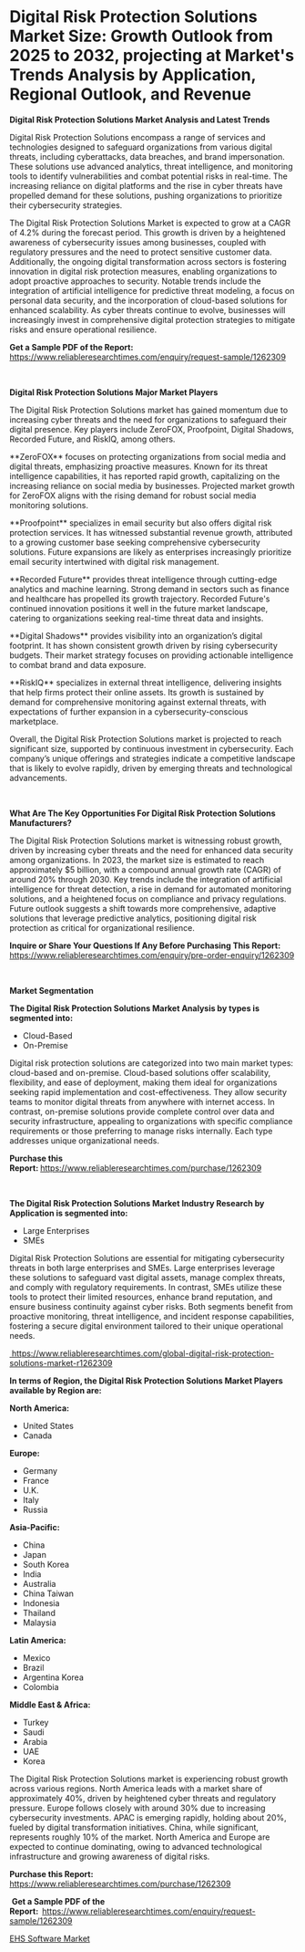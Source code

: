 <p><h1>Digital Risk Protection Solutions Market Size: Growth Outlook from 2025 to 2032, projecting at Market's Trends Analysis by Application, Regional Outlook, and Revenue</h1></p><p><strong>Digital Risk Protection Solutions Market Analysis and Latest Trends</strong></p>
<p><p>Digital Risk Protection Solutions encompass a range of services and technologies designed to safeguard organizations from various digital threats, including cyberattacks, data breaches, and brand impersonation. These solutions use advanced analytics, threat intelligence, and monitoring tools to identify vulnerabilities and combat potential risks in real-time. The increasing reliance on digital platforms and the rise in cyber threats have propelled demand for these solutions, pushing organizations to prioritize their cybersecurity strategies.</p><p>The Digital Risk Protection Solutions Market is expected to grow at a CAGR of 4.2% during the forecast period. This growth is driven by a heightened awareness of cybersecurity issues among businesses, coupled with regulatory pressures and the need to protect sensitive customer data. Additionally, the ongoing digital transformation across sectors is fostering innovation in digital risk protection measures, enabling organizations to adopt proactive approaches to security. Notable trends include the integration of artificial intelligence for predictive threat modeling, a focus on personal data security, and the incorporation of cloud-based solutions for enhanced scalability. As cyber threats continue to evolve, businesses will increasingly invest in comprehensive digital protection strategies to mitigate risks and ensure operational resilience.</p></p>
<p><strong>Get a Sample PDF of the Report:&nbsp;</strong> <a href="https://www.reliableresearchtimes.com/enquiry/request-sample/1262309?utm_campaign=1581&utm_medium=2&utm_source=Github&utm_content=ia&utm_term=09032025&utm_id=digital-risk-protection-solutions">https://www.reliableresearchtimes.com/enquiry/request-sample/1262309</a></p>
<p>&nbsp;</p>
<p><strong>Digital Risk Protection Solutions Major Market Players</strong></p>
<p><p>The Digital Risk Protection Solutions market has gained momentum due to increasing cyber threats and the need for organizations to safeguard their digital presence. Key players include ZeroFOX, Proofpoint, Digital Shadows, Recorded Future, and RiskIQ, among others.</p><p>**ZeroFOX** focuses on protecting organizations from social media and digital threats, emphasizing proactive measures. Known for its threat intelligence capabilities, it has reported rapid growth, capitalizing on the increasing reliance on social media by businesses. Projected market growth for ZeroFOX aligns with the rising demand for robust social media monitoring solutions.</p><p>**Proofpoint** specializes in email security but also offers digital risk protection services. It has witnessed substantial revenue growth, attributed to a growing customer base seeking comprehensive cybersecurity solutions. Future expansions are likely as enterprises increasingly prioritize email security intertwined with digital risk management.</p><p>**Recorded Future** provides threat intelligence through cutting-edge analytics and machine learning. Strong demand in sectors such as finance and healthcare has propelled its growth trajectory. Recorded Future's continued innovation positions it well in the future market landscape, catering to organizations seeking real-time threat data and insights.</p><p>**Digital Shadows** provides visibility into an organization’s digital footprint. It has shown consistent growth driven by rising cybersecurity budgets. Their market strategy focuses on providing actionable intelligence to combat brand and data exposure.</p><p>**RiskIQ** specializes in external threat intelligence, delivering insights that help firms protect their online assets. Its growth is sustained by demand for comprehensive monitoring against external threats, with expectations of further expansion in a cybersecurity-conscious marketplace.</p><p>Overall, the Digital Risk Protection Solutions market is projected to reach significant size, supported by continuous investment in cybersecurity. Each company’s unique offerings and strategies indicate a competitive landscape that is likely to evolve rapidly, driven by emerging threats and technological advancements.</p></p>
<p>&nbsp;</p>
<p><strong>What Are The Key Opportunities For Digital Risk Protection Solutions Manufacturers?</strong></p>
<p><p>The Digital Risk Protection Solutions market is witnessing robust growth, driven by increasing cyber threats and the need for enhanced data security among organizations. In 2023, the market size is estimated to reach approximately $5 billion, with a compound annual growth rate (CAGR) of around 20% through 2030. Key trends include the integration of artificial intelligence for threat detection, a rise in demand for automated monitoring solutions, and a heightened focus on compliance and privacy regulations. Future outlook suggests a shift towards more comprehensive, adaptive solutions that leverage predictive analytics, positioning digital risk protection as critical for organizational resilience.</p></p>
<p><strong>Inquire or Share Your Questions If Any Before Purchasing This Report:</strong> <a href="https://www.reliableresearchtimes.com/enquiry/pre-order-enquiry/1262309?utm_campaign=1581&utm_medium=2&utm_source=Github&utm_content=ia&utm_term=09032025&utm_id=digital-risk-protection-solutions">https://www.reliableresearchtimes.com/enquiry/pre-order-enquiry/1262309</a></p>
<p>&nbsp;</p>
<p><strong>Market Segmentation</strong></p>
<p><strong>The Digital Risk Protection Solutions Market Analysis by types is segmented into:</strong></p>
<p><ul><li>Cloud-Based</li><li>On-Premise</li></ul></p>
<p><p>Digital risk protection solutions are categorized into two main market types: cloud-based and on-premise. Cloud-based solutions offer scalability, flexibility, and ease of deployment, making them ideal for organizations seeking rapid implementation and cost-effectiveness. They allow security teams to monitor digital threats from anywhere with internet access. In contrast, on-premise solutions provide complete control over data and security infrastructure, appealing to organizations with specific compliance requirements or those preferring to manage risks internally. Each type addresses unique organizational needs.</p></p>
<p><strong>Purchase this Report:&nbsp;</strong><a href="https://www.reliableresearchtimes.com/purchase/1262309?utm_campaign=1581&utm_medium=2&utm_source=Github&utm_content=ia&utm_term=09032025&utm_id=digital-risk-protection-solutions">https://www.reliableresearchtimes.com/purchase/1262309</a></p>
<p>&nbsp;</p>
<p><strong>The Digital Risk Protection Solutions Market Industry Research by Application is segmented into:</strong></p>
<p><ul><li>Large Enterprises</li><li>SMEs</li></ul></p>
<p><p>Digital Risk Protection Solutions are essential for mitigating cybersecurity threats in both large enterprises and SMEs. Large enterprises leverage these solutions to safeguard vast digital assets, manage complex threats, and comply with regulatory requirements. In contrast, SMEs utilize these tools to protect their limited resources, enhance brand reputation, and ensure business continuity against cyber risks. Both segments benefit from proactive monitoring, threat intelligence, and incident response capabilities, fostering a secure digital environment tailored to their unique operational needs.</p></p>
<p><a href="https://www.reliableresearchtimes.com/global-digital-risk-protection-solutions-market-r1262309?utm_campaign=1581&utm_medium=2&utm_source=Github&utm_content=ia&utm_term=09032025&utm_id=digital-risk-protection-solutions">&nbsp;https://www.reliableresearchtimes.com/global-digital-risk-protection-solutions-market-r1262309</a></p>
<p><strong>In terms of Region, the Digital Risk Protection Solutions Market Players available by Region are:</strong></p>
<p>
    <p> <strong> North America: </strong>
        <ul>
            <li>United States</li>
            <li>Canada</li>
        </ul>
        </p> 
    <p> <strong> Europe: </strong>
        <ul>
            <li>Germany</li>
            <li>France</li>
            <li>U.K.</li>
            <li>Italy</li>
            <li>Russia</li>
        </ul>
        </p> 
    <p> <strong> Asia-Pacific: </strong>
        <ul>
            <li>China</li>
            <li>Japan</li>
            <li>South Korea</li>
            <li>India</li>
            <li>Australia</li>
            <li>China Taiwan</li>
            <li>Indonesia</li>
            <li>Thailand</li>
            <li>Malaysia</li>
        </ul>
        </p> 
    <p> <strong> Latin America: </strong>
        <ul>
            <li>Mexico</li>
            <li>Brazil</li>
            <li>Argentina Korea</li>
            <li>Colombia</li>
        </ul>
        </p> 
    <p> <strong> Middle East & Africa: </strong>
        <ul>
            <li>Turkey</li>
            <li>Saudi</li>
            <li>Arabia</li>
            <li>UAE</li>
            <li>Korea</li>
        </ul>
    </p>
    </p>
<p><p>The Digital Risk Protection Solutions market is experiencing robust growth across various regions. North America leads with a market share of approximately 40%, driven by heightened cyber threats and regulatory pressure. Europe follows closely with around 30% due to increasing cybersecurity investments. APAC is emerging rapidly, holding about 20%, fueled by digital transformation initiatives. China, while significant, represents roughly 10% of the market. North America and Europe are expected to continue dominating, owing to advanced technological infrastructure and growing awareness of digital risks.</p></p>
<p><strong>Purchase this Report: </strong><a href="https://www.reliableresearchtimes.com/purchase/1262309?utm_campaign=1581&utm_medium=2&utm_source=Github&utm_content=ia&utm_term=09032025&utm_id=digital-risk-protection-solutions">https://www.reliableresearchtimes.com/purchase/1262309</a></p>
<p>&nbsp;<strong>Get a Sample PDF of the Report:&nbsp;&nbsp;</strong><a href="https://www.reliableresearchtimes.com/enquiry/request-sample/1262309?utm_campaign=1581&utm_medium=2&utm_source=Github&utm_content=ia&utm_term=09032025&utm_id=digital-risk-protection-solutions">https://www.reliableresearchtimes.com/enquiry/request-sample/1262309</a></p>
<p><strong></strong></p>
<p><p><a href="https://github.com/mookiesville/Market-Research-Report-List-1/blob/main/ehs-software-market.md?utm_campaign=1581&utm_medium=2&utm_source=Github&utm_content=ia&utm_term=09032025&utm_id=digital-risk-protection-solutions">EHS Software Market</a></p></p>